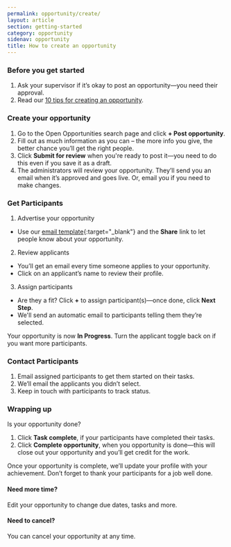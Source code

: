 ```yaml
---
permalink: opportunity/create/
layout: article
section: getting-started
category: opportunity
sidenav: opportunity
title: How to create an opportunity
---
```


### Before you get started
1.	Ask your supervisor if it’s okay to post an opportunity—you need their approval.
2.	Read our [10 tips for creating an opportunity](../../getting-started/top-10-tips/).

### Create your opportunity
1.	Go to the Open Opportunities search page and click **+ Post opportunity**.
3.	Fill out as much information as you can – the more info you give, the better chance you’ll get the right people.
4.	Click **Submit for review** when you're ready to post it—you need to do this even if you save it as a draft.
5.	The administrators will review your opportunity. They’ll send you an email when it’s approved and goes live. Or, email you if you need to make changes.

### Get Participants
1.	Advertise your opportunity
* Use our [email template](Open-opportunities-marketing-email-template.docx/){:target="_blank"} and the **Share** link to let people know about your opportunity.
2.	Review  applicants
* You’ll get an email every time someone applies to your opportunity.
* Click on an applicant’s name to review their profile.
3.	Assign participants
* Are they a fit?  Click **+** to assign participant(s)—once done, click **Next Step**.
* We'll send an automatic email to participants telling them they’re selected.

Your opportunity is now **In Progress**. Turn the applicant toggle back on if you want more participants.

### Contact Participants
1.	Email assigned participants to get them started on their tasks.
2.	We’ll email the applicants you didn’t select.
3.	Keep in touch with participants to track status.  

### Wrapping up
Is your opportunity done?
1.	Click **Task complete**, if your participants have completed their tasks.
2.	Click **Complete opportunity**, when you opportunity is done—this will close out your opportunity and you’ll get credit for the work.

Once your opportunity is complete, we’ll update your profile with your achievement. Don’t forget to thank your participants for a job well done.

#### Need more time?
Edit your opportunity to change due dates, tasks and more.

#### Need to cancel?
You can cancel your opportunity at any time.
